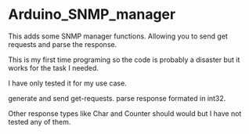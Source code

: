 # Arduino_SNMP_manager
This adds some SNMP manager functions. Allowing you to send get requests and parse the response.

This is my first time programing so the code is probably a disaster but it works for the task I needed.

I have only tested it for my use case.

generate and send get-requests.
parse response formated in int32.

Other response types like Char and Counter should would but I have not tested any of them. 

